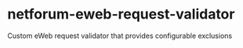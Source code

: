 # netforum-eweb-request-validator
Custom eWeb request validator that provides configurable exclusions
